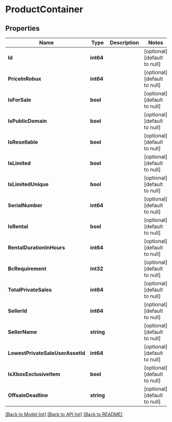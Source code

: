 # ProductContainer

## Properties
Name | Type | Description | Notes
------------ | ------------- | ------------- | -------------
**Id** | **int64** |  | [optional] [default to null]
**PriceInRobux** | **int64** |  | [optional] [default to null]
**IsForSale** | **bool** |  | [optional] [default to null]
**IsPublicDomain** | **bool** |  | [optional] [default to null]
**IsResellable** | **bool** |  | [optional] [default to null]
**IsLimited** | **bool** |  | [optional] [default to null]
**IsLimitedUnique** | **bool** |  | [optional] [default to null]
**SerialNumber** | **int64** |  | [optional] [default to null]
**IsRental** | **bool** |  | [optional] [default to null]
**RentalDurationInHours** | **int64** |  | [optional] [default to null]
**BcRequirement** | **int32** |  | [optional] [default to null]
**TotalPrivateSales** | **int64** |  | [optional] [default to null]
**SellerId** | **int64** |  | [optional] [default to null]
**SellerName** | **string** |  | [optional] [default to null]
**LowestPrivateSaleUserAssetId** | **int64** |  | [optional] [default to null]
**IsXboxExclusiveItem** | **bool** |  | [optional] [default to null]
**OffsaleDeadline** | **string** |  | [optional] [default to null]

[[Back to Model list]](../README.md#documentation-for-models) [[Back to API list]](../README.md#documentation-for-api-endpoints) [[Back to README]](../README.md)



